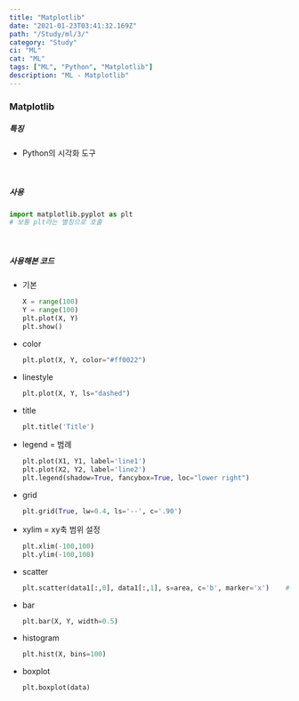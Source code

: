 ```yaml
---
title: "Matplotlib"
date: "2021-01-23T03:41:32.169Z"
path: "/Study/ml/3/"
category: "Study"
ci: "ML"
cat: "ML"
tags: ["ML", "Python", "Matplotlib"]
description: "ML - Matplotlib"
---
```




### Matplotlib

##### 특징

* Python의 시각화 도구

<br />

##### 사용

```python
import matplotlib.pyplot as plt
# 보통 plt라는 별칭으로 호출
```

<br />

##### 사용해본 코드

* 기본

  ```python
  X = range(100)
  Y = range(100)
  plt.plot(X, Y)
  plt.show()
  ```

* color

  ```python
  plt.plot(X, Y, color="#ff0022")
  ```

* linestyle

  ```python
  plt.plot(X, Y, ls="dashed")
  ```

* title

  ```python
  plt.title('Title')
  ```

* legend = 범례

  ```python
  plt.plot(X1, Y1, label='line1')
  plt.plot(X2, Y2, label='line2')
  plt.legend(shadow=True, fancybox=True, loc="lower right")
  ```

* grid

  ```python
  plt.grid(True, lw=0.4, ls='--', c='.90')
  ```

* xylim = xy축 범위 설정

  ```python
  plt.xlim(-100,100)
  plt.ylim(-100,100)
  ```

* scatter

  ```python
  plt.scatter(data1[:,0], data1[:,1], s=area, c='b', marker='x')	# s로 데이터 크기 지정, marker로 모양 지정
  ```

* bar

  ```python
  plt.bar(X, Y, width=0.5)
  ```

* histogram

  ```python
  plt.hist(X, bins=100)
  ```

* boxplot

  ```python
  plt.boxplot(data)
  ```

  